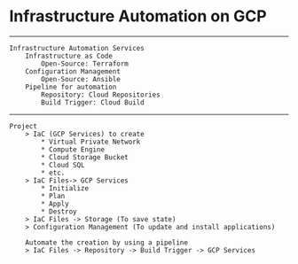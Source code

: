 # Infrastructure Automation on GCP

---
    Infrastructure Automation Services
        Infrastructure as Code
            Open-Source: Terraform
        Configuration Management
            Open-Source: Ansible
        Pipeline for automation 
            Repository: Cloud Repositories
            Build Trigger: Cloud Build
        
---

    Project
        > IaC (GCP Services) to create
            * Virtual Private Network
            * Compute Engine
            * Cloud Storage Bucket
            * Cloud SQL
            * etc.
        > IaC Files-> GCP Services
            * Initialize
            * Plan
            * Apply
            * Destroy
        > IaC Files -> Storage (To save state)
        > Configuration Management (To update and install applications)
        
        Automate the creation by using a pipeline
        > IaC Files -> Repository -> Build Trigger -> GCP Services
         
        
        